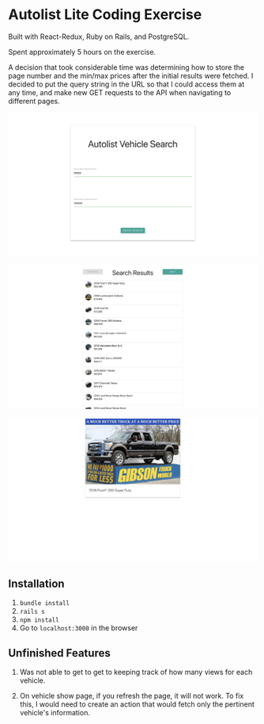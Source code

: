 # Autolist Lite Coding Exercise
Built with React-Redux, Ruby on Rails, and PostgreSQL.

Spent approximately 5 hours on the exercise. 

A decision that took considerable time was determining how to store the page number and the min/max prices after the initial results were fetched. I decided to put the query string in the URL so that I could access them at any time, and make new GET requests to the API when navigating to different pages.

![alt text](https://github.com/bjjeong/Autolist/raw/master/public/screenshot.png "Screenshot")

![alt text](https://github.com/bjjeong/Autolist/raw/master/public/screenshot2.png "Screenshot")

![alt text](https://github.com/bjjeong/Autolist/raw/master/public/screenshot3.png "Screenshot")

## Installation
1. `bundle install`
2. `rails s`
3. `npm install`
4. Go to `localhost:3000` in the browser


## Unfinished Features
1. Was not able to get to get to keeping track of how many views for each vehicle.

2. On vehicle show page, if you refresh the page, it will not work. To fix this, I would need to create an action that would fetch only the pertinent vehicle's information.